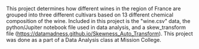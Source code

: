 This project determines how different wines in the region of France are grouped into three different cultivars based on 13 different chemical composition of the wine. Included in this project is the "wine.csv" data, the python/Jupiter notebook file used in data analysis, and a skew_transform file (https://datamadness.github.io/Skewness_Auto_Transform). This project was done as a part of a Data Analysis class at Mission College. 
